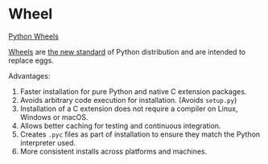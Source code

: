 # Wheel
[Python Wheels](https://pythonwheels.com/)

[Wheels](https://pypi.org/project/wheel) are [the new standard](https://www.python.org/dev/peps/pep-0427) of Python distribution and are intended to replace eggs.

Advantages:
1. Faster installation for pure Python and native C extension packages.
2. Avoids arbitrary code execution for installation. (Avoids `setup.py`)
3. Installation of a C extension does not require a compiler on Linux, Windows or macOS.
4. Allows better caching for testing and continuous integration.
5. Creates `.pyc` files as part of installation to ensure they match the Python interpreter used.
6. More consistent installs across platforms and machines.
